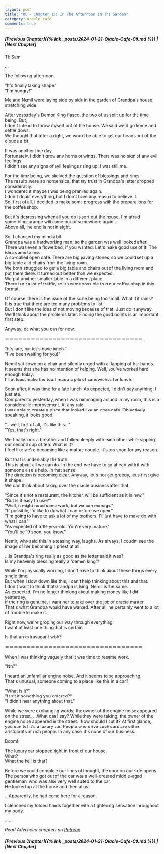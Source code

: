 ```yaml
---
layout: post
title: "OC - Chapter 10: In The Afternoon In The Garden"
category: oracle cafe
comments: true
---
```


##### [Previous Chapter]({% link _posts/2024-01-21-Oracle-Cafe-C9.md %}) \| [Next Chapter]




Tl: Sam


…




The following afternoon.

"It's finally taking shape."    
"I'm hungry!"

Me and Nemil were laying side by side in the garden of Grandpa's house, stretching wide.       

After yesterday's Demon King fiasco, the two of us split up for the time being. But,     
I don't intend to throw myself out of the house. We said we'd go home and settle down.      
We thought that after a night, we would be able to get our heads out of the clouds a bit.
<!--more-->

It was another fine day.      
Fortunately, I didn't grow any horns or wings. There was no sign of any evil feelings.      
I didn't see any signs of evil feelings rising up. I was still me.

For the time being, we shelved the question of blessings and rings.      
The results were so nonsensical that my trust in Grandpa's letter dropped considerably.     
I wondered if maybe I was being pranked again.      
I don't doubt everything, but I don't have any reason to believe it.       
So, first of all, I decided to make some progress with the preparations for the coffee shop.

But it's depressing when all you do is sort out the house. I'm afraid something strange will come out of somewhere again...      
Above all, the end is not in sight.

So, I changed my mind a bit.        
Grandpa was a hardworking man, so the garden was well looked after.
There was even a flowerbed, if you wanted. Let's make good use of it! The idea came to me.     
A so-called open café. There are big paving stones, so we could set up a big table and chairs from the living room.     
We both struggled to get a big table and chairs out of the living room and put them there. It turned out better than we expected.     
We put another smaller table in a different place.     
There isn't a lot of traffic, so it seems possible to run a coffee shop in this format.

Of course, there is the issue of the scale being too small. What if it rains?     
It is true that there are too many problems to list.     
But I don't like the idea of not moving because of that. Just do it anyway.    
We'll think about the problems later. Finding the good points is an important first step.

Anyway, do what you can for now.


＝＝＝＝＝＝＝＝＝＝＝＝＝＝＝＝＝＝＝＝＝＝＝＝＝＝＝＝＝＝＝＝


"It's late, but let's have lunch."     
"I've been waiting for you!"

Nemil sat down on a chair and silently urged with a flapping of her hands.    
It seems that she has no intention of helping. Well, you've worked hard enough today.      
I'll at least make the tea. I made a pile of sandwiches for lunch.

Soon after, it was time for a late lunch. As expected, I didn't say anything, I just ate.     
Compared to yesterday, when I was rummaging around in my room, this is a considerable improvement. At any rate      
I was able to create a place that looked like an open café. Objectively speaking, it looks good.

"...well, first of all, it's like this..."     
"Yes, that's right."

We finally took a breather and talked deeply with each other while sipping our second cup of tea. What is it?      
I feel like we're becoming like a mature couple. It's too soon for any reason.

But that is undeniably the truth.          
This is about all we can do. In the end, we have to go ahead with it with someone else's help. In that sense     
The direction is becoming clear. Anyway, let's not get greedy, let's first give it shape.      
We can think about taking over the oracle business after that.

"Since it's not a restaurant, the kitchen will be sufficient as it is now."    
"But is it easy to use?"    
"Well, it might need some work, but we can manage."     
"If possible, I'd like to do what I can before we open."      
"I'm going to have to ask a lot of my brothers. I'll just have to make do with what I can."     
"As expected of a 19-year-old. You're very mature."     
"You'll be 19 soon, you know."

Nemir, who said this in a teasing way, laughs. As always, I coudnt see the image of her becoming a priest at all.

...Is Grandpa's ring really as good as the letter said it was?      
Is my heavenly blessing really a 'demon king'?

<div data-nat="424166"></div>

While I'm physically working, I don't have to think about these things every single time.      
But when I slow down like this, I can't help thinking about this and that.     
I don't want to think that Grandpa is lying. Nemil is the same.      
As expected, I'm no longer thinking about making money like I did yesterday,       
If the ring is genuine, I want her to take over the job of oracle master.       
That's what Grandpa would have wanted. After all, he certainly went to a lot of trouble to make it.

Right now, we're groping our way through everything.      
I want at least one thing that is certain.

Is that an extravagant wish?

＝＝＝＝＝＝＝＝＝＝＝＝＝＝＝＝＝＝＝＝＝＝＝＝＝＝＝＝＝＝＝＝

When I was thinking vaguely that it was time to resume work.

"Nn?"

I heard an unfamiliar engine noise. And it seems to be approaching.      
That's unusual, someone coming to a place like this in a car?

"What is it?"     
"Isn't it something you ordered?"     
"I didn't hear anything about that."    

While we were exchanging words, the owner of the engine noise appeared on the street. …What can I say? While they were talking, the owner of the engine noise appeared in the street. 'How should I put it?
At first glance, you can tell it's a luxury car. People who drive such cars are either aristocrats or rich people.
In any case, it's none of our business...

Boom!

The luxury car stopped right in front of our house.    
What?     
What the hell is that?      

Before we could complete our lines of thought, the door on our side opens. The person who got out of the car was a well-dressed middle-aged gentleman, who was also very well suited to the car.     
He looked up at the house and then at us.

...Apparently, he had come here for a reason.


I clenched my folded hands together with a tightening sensation throughout my body.



......


_Read Advanced chapters on [Patreon]( https://www.patreon.com/bePatron?u=90469752 )_


##### [Previous Chapter]({% link _posts/2024-01-21-Oracle-Cafe-C9.md %}) \| [Next Chapter]
